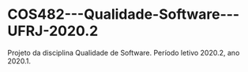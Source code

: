 # COS482---Qualidade-Software---UFRJ-2020.2
Projeto da disciplina Qualidade de Software. Período letivo 2020.2, ano 2020.1.
